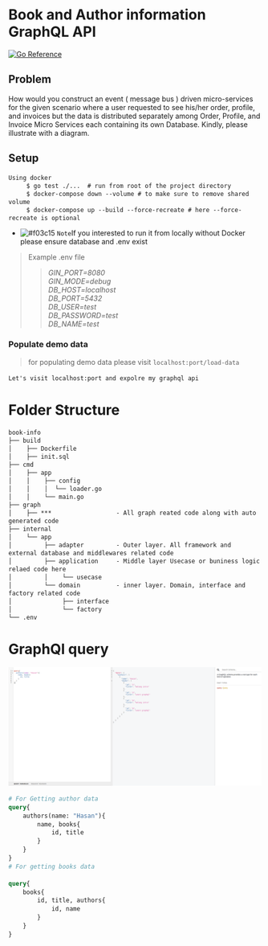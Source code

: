 # Book and Author information GraphQL API
[![Go Reference](https://pkg.go.dev/badge/golang.org/x/example.svg)](https://pkg.go.dev/golang.org/x/example)
## Problem 

How would you construct an event ( message bus ) driven micro-services for the given scenario where a user requested to see his/her order, profile, and invoices but the data is distributed separately among Order, Profile, and Invoice Micro Services each containing its own Database. Kindly, please illustrate with a diagram.

## Setup
```shell
Using docker
     $ go test ./...  # run from root of the project directory 
     $ docker-compose down --volume # to make sure to remove shared volume
     $ docker-compose up --build --force-recreate # here --force-recreate is optional
```
- ![#f03c15](https://via.placeholder.com/15/f03c15/000000?text=+) `Note`If you interested to run it from locally without Docker please ensure database and .env exist
>Example .env file
>>_GIN_PORT=8080 \
GIN_MODE=debug \
DB_HOST=localhost \
DB_PORT=5432 \
DB_USER=test \
DB_PASSWORD=test \
DB_NAME=test_

### Populate demo data
> for populating demo data please visit `localhost:port/load-data`

`Let's visit localhost:port and expolre my graphql api`
# Folder Structure
```
book-info
├── build
│    ├── Dockerfile
│    ├── init.sql
├── cmd
│    ├── app
│    │    ├── config
│    │    │  └── loader.go
│    │    └── main.go
├── graph
│    ├── ***                  - All graph reated code along with auto generated code
├── internal
│    └── app
│         ├── adapter         - Outer layer. All framework and external database and middlewares related code 
│         ├── application     - Middle layer Usecase or buniness logic relaed code here
│         │    └── usecase
│         └── domain          - inner layer. Domain, interface and factory related code
│              ├── interface
│              └── factory
└── .env
```
# GraphQl query
![A test image](graph_ql_example.png)

```graphql
# For Getting author data
query{
    authors(name: "Hasan"){
        name, books{
            id, title
        }
    }
}
# For getting books data

query{
    books{
        id, title, authors{
            id, name
        }
    }
}
```